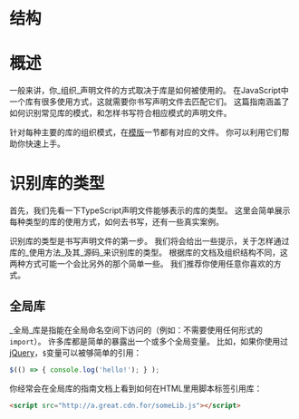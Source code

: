 # 结构

# 概述

一般来讲，你_组织_声明文件的方式取决于库是如何被使用的。 在JavaScript中一个库有很多使用方式，这就需要你书写声明文件去匹配它们。 这篇指南涵盖了如何识别常见库的模式，和怎样书写符合相应模式的声明文件。

针对每种主要的库的组织模式，在[模版](https://www.tslang.cn/docs/handbook/declaration-files/templates.html)一节都有对应的文件。 你可以利用它们帮助你快速上手。

# 识别库的类型

首先，我们先看一下TypeScript声明文件能够表示的库的类型。 这里会简单展示每种类型的库的使用方式，如何去书写，还有一些真实案例。

识别库的类型是书写声明文件的第一步。 我们将会给出一些提示，关于怎样通过库的_使用方法_及其_源码_来识别库的类型。 根据库的文档及组织结构不同，这两种方式可能一个会比另外的那个简单一些。 我们推荐你使用任意你喜欢的方式。

## 全局库

_全局_库是指能在全局命名空间下访问的（例如：不需要使用任何形式的`import`）。 许多库都是简单的暴露出一个或多个全局变量。 比如，如果你使用过[jQuery](https://jquery.com/)，`$`变量可以被够简单的引用：

```javascript
$(() => { console.log('hello!'); } );
```
你经常会在全局库的指南文档上看到如何在HTML里用脚本标签引用库：
```html
<script src="http://a.great.cdn.for/someLib.js"></script>
```



